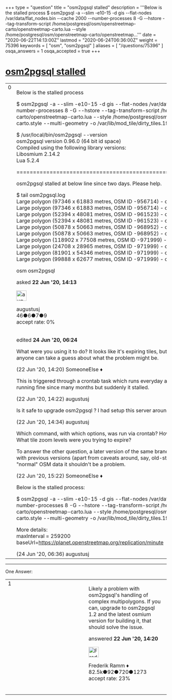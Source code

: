 +++
type = "question"
title = "osm2pgsql stalled"
description = '''Below is the stalled process $ osm2pgsql -a --slim -e10-15 -d gis --flat-nodes /var/data/flat_nodes.bin --cache 2000 --number-processes 8 -G --hstore --tag-transform-script /home/postgresql/osm/openstreetmap-carto/openstreetmap-carto.lua --style /home/postgresql/osm/openstreetmap-carto/openstreetmap...'''
date = "2020-06-22T14:13:00Z"
lastmod = "2020-06-24T06:36:00Z"
weight = 75396
keywords = [ "osm", "osm2pgsql" ]
aliases = [ "/questions/75396" ]
osqa_answers = 1
osqa_accepted = true
+++

<div class="headNormal">

# [osm2pgsql stalled](/questions/75396/osm2pgsql-stalled)

</div>

<div id="main-body">

<div id="askform">

<table id="question-table" style="width:100%;">
<colgroup>
<col style="width: 50%" />
<col style="width: 50%" />
</colgroup>
<tbody>
<tr>
<td style="width: 30px; vertical-align: top"><div class="vote-buttons">
<span id="post-75396-upvote" class="ajax-command post-vote up" rel="nofollow" title="I like this post (click again to cancel)"> </span>
<div id="post-75396-score" class="post-score" title="current number of votes">
0
</div>
<span id="post-75396-downvote" class="ajax-command post-vote down" rel="nofollow" title="I dont like this post (click again to cancel)"> </span> <span id="favorite-mark" class="ajax-command favorite-mark" rel="nofollow" title="mark/unmark this question as favorite (click again to cancel)"> </span>
<div id="favorite-count" class="favorite-count">
&#10;</div>
</div></td>
<td><div id="item-right">
<div class="question-body">
<p>Below is the stalled process<br />
</p>
<p>$ osm2pgsql -a --slim -e10-15 -d gis --flat-nodes /var/data/flat_nodes.bin --cache 2000 --number-processes 8 -G --hstore --tag-transform-script /home/postgresql/osm/openstreetmap-carto/openstreetmap-carto.lua --style /home/postgresql/osm/openstreetmap-carto/openstreetmap-carto.style --multi-geometry -o /var/lib/mod_tile/dirty_tiles.19005 /var/lib/mod_tile/changes.osc.gz</p>
<p>$ /usr/local/bin/osm2pgsql --version<br />
osm2pgsql version 0.96.0 (64 bit id space)<br />
Compiled using the following library versions:<br />
Libosmium 2.14.2<br />
Lua 5.2.4<br />
</p>
<p>============================================================================</p>
<p>osm2pgsql stalled at below line since two days. Please help.</p>
<p>$ tail osm2pgsql.log<br />
Large polygon (97346 x 61883 metres, OSM ID -956714) - only expiring perimeter<br />
Large polygon (97346 x 61883 metres, OSM ID -956714) - only expiring perimeter<br />
Large polygon (52394 x 48081 metres, OSM ID -961523) - only expiring perimeter<br />
Large polygon (52394 x 48081 metres, OSM ID -961523) - only expiring perimeter<br />
Large polygon (50878 x 50663 metres, OSM ID -968952) - only expiring perimeter<br />
Large polygon (50878 x 50663 metres, OSM ID -968952) - only expiring perimeter<br />
Large polygon (118902 x 77508 metres, OSM ID -971999) - only expiring perimeter<br />
Large polygon (24708 x 28965 metres, OSM ID -971999) - only expiring perimeter<br />
Large polygon (81901 x 54346 metres, OSM ID -971999) - only expiring perimeter<br />
Large polygon (99888 x 62677 metres, OSM ID -971999) - only expiring perimeter<br />
</p>
</div>
<div id="question-tags" class="tags-container tags">
<span class="post-tag tag-link-osm" rel="tag" title="see questions tagged &#39;osm&#39;">osm</span> <span class="post-tag tag-link-osm2pgsql" rel="tag" title="see questions tagged &#39;osm2pgsql&#39;">osm2pgsql</span>
</div>
<div id="question-controls" class="post-controls">
&#10;</div>
<div class="post-update-info-container">
<div class="post-update-info post-update-info-user">
<p>asked <strong>22 Jun '20, 14:13</strong></p>
<img src="https://secure.gravatar.com/avatar/df8704d2a10bf36fc9c5b79301fbd118?s=32&amp;d=identicon&amp;r=g" class="gravatar" width="32" height="32" alt="augustusj&#39;s gravatar image" />
<p><span>augustusj</span><br />
<span class="score" title="46 reputation points">46</span><span title="6 badges"><span class="badge1">●</span><span class="badgecount">6</span></span><span title="7 badges"><span class="silver">●</span><span class="badgecount">7</span></span><span title="9 badges"><span class="bronze">●</span><span class="badgecount">9</span></span><br />
<span class="accept_rate" title="Rate of the user&#39;s accepted answers">accept rate:</span> <span title="augustusj has no accepted answers">0%</span> </br></br></p>
</div>
<div class="post-update-info post-update-info-edited">
<p><span> edited <strong>24 Jun '20, 06:24</strong> </span></p>
</div>
</div>
<div id="comments-container-75396" class="comments-container">
<span id="75397"></span>
<div id="comment-75397" class="comment">
<div id="post-75397-score" class="comment-score">
&#10;</div>
<div class="comment-text">
<p>What were you using it to do? It looks like it's expiring tiles, but much more information is needed before anyone can take a guess about what the problem might be.</p>
</div>
<div id="comment-75397-info" class="comment-info">
<span class="comment-age">(22 Jun '20, 14:20)</span> <span class="comment-user userinfo">SomeoneElse ♦</span>
</div>
</div>
<span id="75399"></span>
<div id="comment-75399" class="comment">
<div id="post-75399-score" class="comment-score">
&#10;</div>
<div class="comment-text">
<p>This is triggered through a crontab task which runs everyday and updates the Tile server. It has been running fine since many months but suddenly it stalled.</p>
</div>
<div id="comment-75399-info" class="comment-info">
<span class="comment-age">(22 Jun '20, 14:22)</span> <span class="comment-user userinfo">augustusj</span>
</div>
</div>
<span id="75401"></span>
<div id="comment-75401" class="comment">
<div id="post-75401-score" class="comment-score">
&#10;</div>
<div class="comment-text">
<p>Is it safe to upgrade osm2pgsql ? I had setup this server around 2 years back.</p>
</div>
<div id="comment-75401-info" class="comment-info">
<span class="comment-age">(22 Jun '20, 14:34)</span> <span class="comment-user userinfo">augustusj</span>
</div>
</div>
<span id="75402"></span>
<div id="comment-75402" class="comment">
<div id="post-75402-score" class="comment-score">
&#10;</div>
<div class="comment-text">
<p>Which command, with which options, was run via crontab? How much data were you trying to process? What tile zoom levels were you trying to expire?</p>
<p>To answer the other question, a later version of the same branch of osm2pgsql should be compatible with previous versions (apart from caveats around, say, old-style multipolygons). If you're consuming "normal" OSM data it shouldn't be a problem.</p>
</div>
<div id="comment-75402-info" class="comment-info">
<span class="comment-age">(22 Jun '20, 15:22)</span> <span class="comment-user userinfo">SomeoneElse ♦</span>
</div>
</div>
<span id="75427"></span>
<div id="comment-75427" class="comment">
<div id="post-75427-score" class="comment-score">
&#10;</div>
<div class="comment-text">
<p>Below is the stalled process:</p>
<p>$ osm2pgsql -a --slim -e10-15 -d gis --flat-nodes /var/data/flat_nodes.bin --cache 2000 --number-processes 8 -G --hstore --tag-transform-script /home/postgresql/osm/openstreetmap-carto/openstreetmap-carto.lua --style /home/postgresql/osm/openstreetmap-carto/openstreetmap-carto.style --multi-geometry -o /var/lib/mod_tile/dirty_tiles.19005 /var/lib/mod_tile/changes.osc.gz</p>
<p>More details:<br />
maxInterval = 259200<br />
baseUrl=<a href="https://planet.openstreetmap.org/replication/minute">https://planet.openstreetmap.org/replication/minute</a><br />
</p>
</div>
<div id="comment-75427-info" class="comment-info">
<span class="comment-age">(24 Jun '20, 06:36)</span> <span class="comment-user userinfo">augustusj</span>
</div>
</div>
</div>
<div id="comment-tools-75396" class="comment-tools">
&#10;</div>
<div class="clear">
&#10;</div>
<div id="comment-75396-form-container" class="comment-form-container">
&#10;</div>
<div class="clear">
&#10;</div>
</div></td>
</tr>
</tbody>
</table>

------------------------------------------------------------------------

<div class="tabBar">

<span id="sort-top"></span>

<div class="headQuestions">

One Answer:

</div>

</div>

<span id="75398"></span>

<div id="answer-container-75398" class="answer accepted-answer">

<table style="width:100%;">
<colgroup>
<col style="width: 50%" />
<col style="width: 50%" />
</colgroup>
<tbody>
<tr>
<td style="width: 30px; vertical-align: top"><div class="vote-buttons">
<span id="post-75398-upvote" class="ajax-command post-vote up" rel="nofollow" title="I like this post (click again to cancel)"> </span>
<div id="post-75398-score" class="post-score" title="current number of votes">
1
</div>
<span id="post-75398-downvote" class="ajax-command post-vote down" rel="nofollow" title="I dont like this post (click again to cancel)"> </span> <span class="accept-answer on" rel="nofollow" title="augustusj has selected this answer as the correct answer"> </span>
</div></td>
<td><div class="item-right">
<div class="answer-body">
<p>Likely a problem with osm2pgsql's handling of complex multipolygons. If you can, upgrade to osm2pgsql 1.2 and the latest osmium version for building it, that should solve the issue.</p>
</div>
<div class="answer-controls post-controls">
&#10;</div>
<div class="post-update-info-container">
<div class="post-update-info post-update-info-user">
<p>answered <strong>22 Jun '20, 14:20</strong></p>
<img src="https://secure.gravatar.com/avatar/a2b38d937e70ab39d895d17da0dd1ba4?s=32&amp;d=identicon&amp;r=g" class="gravatar" width="32" height="32" alt="Frederik%20Ramm&#39;s gravatar image" />
<p><span>Frederik Ramm ♦</span><br />
<span class="score" title="82494 reputation points"><span>82.5k</span></span><span title="92 badges"><span class="badge1">●</span><span class="badgecount">92</span></span><span title="720 badges"><span class="silver">●</span><span class="badgecount">720</span></span><span title="1273 badges"><span class="bronze">●</span><span class="badgecount">1273</span></span><br />
<span class="accept_rate" title="Rate of the user&#39;s accepted answers">accept rate:</span> <span title="Frederik Ramm has 417 accepted answers">23%</span> </br></br></p>
</div>
</div>
<div id="comments-container-75398" class="comments-container">
&#10;</div>
<div id="comment-tools-75398" class="comment-tools">
&#10;</div>
<div class="clear">
&#10;</div>
<div id="comment-75398-form-container" class="comment-form-container">
&#10;</div>
<div class="clear">
&#10;</div>
</div></td>
</tr>
</tbody>
</table>

</div>

<div class="paginator-container-left">

</div>

</div>

</div>

